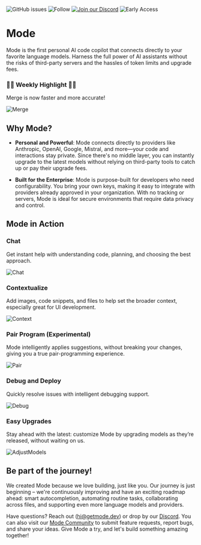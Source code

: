 ![GitHub issues](https://img.shields.io/github/issues/modedevteam/mode-community)
![Follow](https://img.shields.io/twitter/follow/modedevteam?style=social)
[![Join our Discord](https://img.shields.io/badge/Join%20us%20on-Discord-7289DA?logo=discord&logoColor=white)](https://discord.gg/XHxbjcRM)
![Early Access](https://img.shields.io/badge/status-early%20access-007FFF)

# Mode

Mode is the first personal AI code copilot that connects directly to your favorite language models. Harness the full power of AI assistants without the risks of third-party servers and the hassles of token limits and upgrade fees.

### 🌟🌟 Weekly Highlight 🌟🌟

Merge is now faster and more accurate!

![Merge](https://cdn.jsdelivr.net/gh/modedevteam/mode-assets/FastMerge.gif)

## Why Mode?

- **Personal and Powerful**: Mode connects directly to providers like Anthropic, OpenAI, Google, Mistral, and more&mdash;your code and interactions stay private. Since there's no middle layer, you can instantly upgrade to the latest models without relying on third-party tools to catch up or pay their upgrade fees.

- **Built for the Enterprise**: Mode is purpose-built for developers who need configurability. You bring your own keys, making it easy to integrate with providers already approved in your organization. With no tracking or servers, Mode is ideal for secure environments that require data privacy and control.

## Mode in Action

### Chat
Get instant help with understanding code, planning, and choosing the best approach.

![Chat](https://cdn.jsdelivr.net/gh/modedevteam/mode-assets/Chat.gif)

### Contextualize
Add images, code snippets, and files to help set the broader context, especially great for  UI development.

![Context](https://cdn.jsdelivr.net/gh/modedevteam/mode-assets/Context.gif)

### Pair Program (Experimental)
Mode intelligently applies suggestions, without breaking your changes, giving you a true pair-programming experience.

![Pair](https://cdn.jsdelivr.net/gh/modedevteam/mode-assets/ApplyChanges.gif)

### Debug and Deploy
Quickly resolve issues with intelligent debugging support.

![Debug](https://cdn.jsdelivr.net/gh/modedevteam/mode-assets/Context.gif)

### Easy Upgrades
Stay ahead with the latest: customize Mode by upgrading models as they’re released, without waiting on us.

![AdjustModels](https://cdn.jsdelivr.net/gh/modedevteam/mode-assets/AdjustModels.gif)

## Be part of the journey!

We created Mode because we love building, just like you. Our journey is just beginning – we're continuously improving and have an exciting roadmap ahead: smart autocompletion, automating routine tasks, collaborating across files, and supporting even more language models and providers.

Have questions? Reach out (hi@getmode.dev) or drop by our [Discord](https://discord.gg/XHxbjcRM). You can also visit our [Mode Community](https://github.com/modedevteam/mode-community/blob/main/README.md) to submit feature requests, report bugs, and share your ideas. Give Mode a try, and let's build something amazing together!